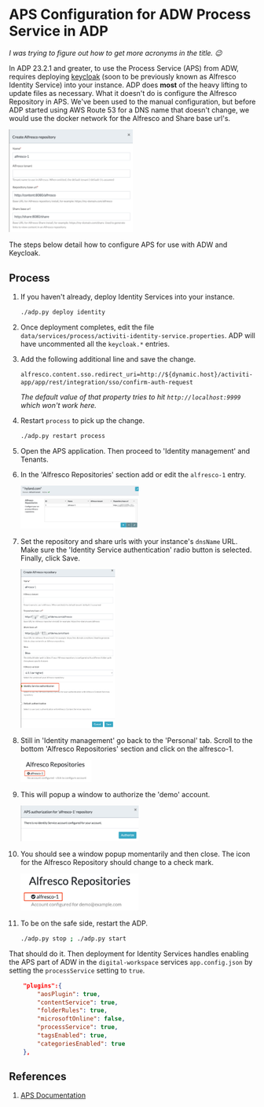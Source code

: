 # APS Configuration for ADW Process Service in ADP

*I was trying to figure out how to get more acronyms in the title. :wink:*

In ADP 23.2.1 and greater, to use the Process Service (APS) from ADW, requires deploying [keycloak](https://www.keycloak.org/) (soon to be previously known as Alfresco Identity Service) into your instance. ADP does **most** of the heavy lifting to update files as necessary. What it doesn't do is configure the Alfresco Repository in APS. We've been used to the manual configuration, but before ADP started using AWS Route 53 for a DNS name that doesn't change, we would use the docker network for the Alfresco and Share base url's.

<img alt="APS Alfresco Repo Config" src="./assets/alf-aps-repo-config.png" width="50%">

The steps below detail how to configure APS for use with ADW and Keycloak.

## Process

1. If you haven't already, deploy Identity Services into your instance.

    ```sh
    ./adp.py deploy identity
    ```

1. Once deployment completes, edit the file `data/services/process/activiti-identity-service.properties`. ADP will have uncommented all the `keycloak.*` entries.
1. Add the following additional line and save the change.

    ```properties
    alfresco.content.sso.redirect_uri=http://${dynamic.host}/activiti-app/app/rest/integration/sso/confirm-auth-request
    ```

   *The default value of that property tries to hit `http://localhost:9999` which won't work here.*
1. Restart `process` to pick up the change.

    ```sh
    ./adp.py restart process
    ```

1. Open the APS application. Then proceed to 'Identity management' and Tenants.
1. In the 'Alfresco Repositories' section add or edit the `alfresco-1` entry.

    <img alt="alt text" src="./assets/alf-repo.png" width="50%">

1. Set the repository and share urls with your instance's `dnsName` URL. Make sure the 'Identity Service authentication' radio button is selected. Finally, click Save.

    <img alt="Repository Config" src="assets/repo-cfg.png" width="40%">
1. Still in 'Identity management' go back to the 'Personal' tab. Scroll to the bottom 'Alfresco Repositories' section and click on the alfresco-1.

    <img alt="Repository Auth" src="assets/repo-auth-req.png" width="30%">
1. This will popup a window to authorize the 'demo' account.

    <img alt="APS Authorize" src="assets/authorize.png" width="50%">
1. You should see a window popup momentarily and then close. The icon for the Alfresco Repository should change to a check mark.

    <img alt="Authorized Repo" src="assets/authorized-repo.png" width="50%">
1. To be on the safe side, restart the ADP.

    ```sh
    ./adp.py stop ; ./adp.py start
    ```

That should do it. Then deployment for Identity Services handles enabling the APS part of ADW in the `digital-workspace` services `app.config.json` by setting the `processService` setting to `true`.

```json
    "plugins":{
        "aosPlugin": true,
        "contentService": true,
        "folderRules": true,
        "microsoftOnline": false,
        "processService": true,
        "tagsEnabled": true,
        "categoriesEnabled": true
    },
```

## References

1. [APS Documentation](https://docs.alfresco.com/process-services/latest/config/content/#content-services)